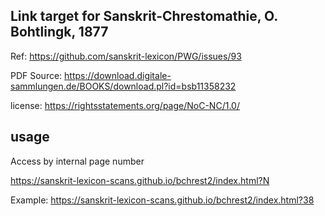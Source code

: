 
## Link target for Sanskrit-Chrestomathie, O. Bohtlingk, 1877

Ref: https://github.com/sanskrit-lexicon/PWG/issues/93

PDF Source: https://download.digitale-sammlungen.de/BOOKS/download.pl?id=bsb11358232

license: https://rightsstatements.org/page/NoC-NC/1.0/

## usage
  Access by internal page number
  
  https://sanskrit-lexicon-scans.github.io/bchrest2/index.html?N

  Example: https://sanskrit-lexicon-scans.github.io/bchrest2/index.html?38




 